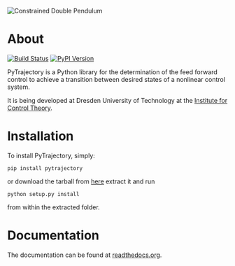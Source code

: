 ![Constrained Double Pendulum](https://raw.github.com/TUD-RST/pytrajectory/master/doc/pic/con_double_pend_swing.gif)

About
=====

[![Build Status](https://travis-ci.org/TUD-RST/pytrajectory.svg?branch=master)](https://travis-ci.org/TUD-RST/pytrajectory)
[![PyPI Version](https://pypip.in/v/pytrajectory/badge.png)](https://pypi.python.org/pypi/pytrajectory)

PyTrajectory is a Python library for the determination of the feed forward control 
to achieve a transition between desired states of a nonlinear control system.

It is being developed at Dresden University of Technology at the 
[Institute for Control Theory](http://www.et.tu-dresden.de/rst/).


Installation
============

To install PyTrajectory, simply:

    pip install pytrajectory

or download the tarball from [here](https://github.com/akunze3/pytrajectory/tree/master/dist) extract it and run

    python setup.py install

from within the extracted folder.

   
Documentation
=============

The documentation can be found at [readthedocs.org](https://pytrajectory.readthedocs.org).


